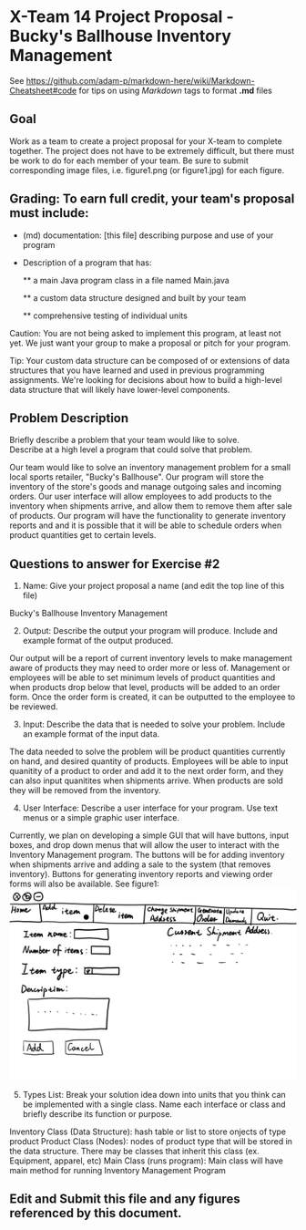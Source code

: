 # X-Team 14 Project Proposal - Bucky's Ballhouse Inventory Management

See https://github.com/adam-p/markdown-here/wiki/Markdown-Cheatsheet#code for tips on using *Markdown* tags to format __.md__ files

## Goal

Work as a team to create a project proposal for your X-team to complete together.
The project does not have to be extremely difficult,
but there must be work to do for each member of your team.
Be sure to submit corresponding image files, i.e. figure1.png (or figure1.jpg) for each figure.

## Grading: To earn full credit, your team's proposal must include:

* (md) documentation: [this file] describing purpose and use of your program

* Description of a program that has:

  ** a main Java program class in a file named Main.java
  
  ** a custom data structure designed and built by your team
  
  ** comprehensive testing of individual units
  
 Caution: You are not being asked to implement this program, at least not yet. 
 We just want your group to make a proposal or pitch for your program.
 
 Tip: Your custom data structure can be composed of or extensions of data structures that you have learned and used in previous programming assignments.  We're looking for decisions about how to build a high-level data structure that will likely have lower-level components.

## Problem Description

Briefly describe a problem that your team would like to solve.  
Describe at a high level a program that could solve that problem.

Our team would like to solve an inventory management problem for a small local sports retailer, "Bucky's Ballhouse".
Our program will store the inventory of the store's goods and manage outgoing sales and incoming orders. Our user interface
will allow employees to add products to the inventory when shipments arrive, and allow them to remove them after sale of
products. Our program will have the functionality to generate inventory reports and and it is possible that it will be
able to schedule orders when product quantities get to certain levels.

## Questions to answer for Exercise #2

1. Name: Give your project proposal a name (and edit the top line of this file)

Bucky's Ballhouse Inventory Management

2. Output: Describe the output your program will produce.  Include and example format of the output produced.

Our output will be a report of current inventory levels to make management aware of products they may need to 
order more or less of. Management or employees will be able to set minimum levels of product quantities 
and when products drop below that level, products will be added to an order form. Once the order form is created, it
can be outputted to the employee to be reviewed.

3. Input: Describe the data that is needed to solve your problem. Include an example format of the input data.

The data needed to solve the problem will be product quantities currently on hand, and desired quantity of products.
Employees will be able to input quanitity of a product to order and add it to the next order form, and they can
also input quanitites when shipments arrive. When products are sold they will be removed from the inventory.

4. User Interface: Describe a user interface for your program.  Use text menus or a simple graphic user interface.

Currently, we plan on developing a simple GUI that will have buttons, input boxes, and drop down menus that will allow 
the user to interact with the Inventory Management program. The buttons will be for adding inventory when shipments arrive
and adding a sale to the system (that removes inventory). Buttons for generating inventory reports and viewing order forms
will also be available. See figure1:
![Image of user interface](https://github.com/JunhengWang/cs400-X-Team-14/blob/master/figure1.png)

5. Types List: Break your solution idea down into units that you think can be implemented with a single class.
Name each interface or class and briefly describe its function or purpose.

Inventory Class (Data Structure): hash table or list to store onjects of type product
Product Class (Nodes): nodes of product type that will be stored in the data structure. There may be
classes that inherit this class (ex. Equipment, apparel, etc)
Main Class (runs program): Main class will have main method for running Inventory Management Program




## Edit and Submit this file and any figures referenced by this document.

